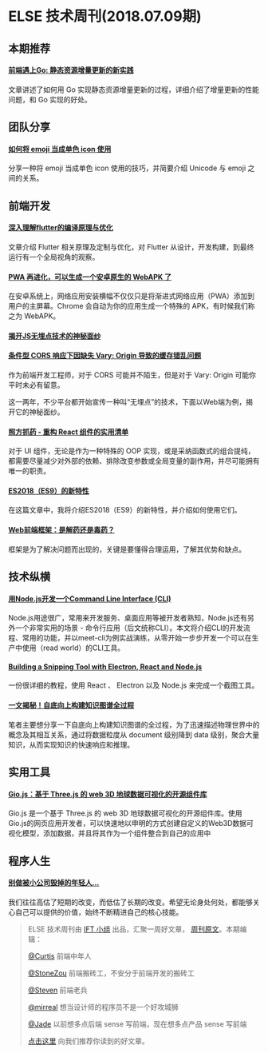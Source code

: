 # ELSE 技术周刊(2018.07.09期)

## 本期推荐

#### [前端遇上Go: 静态资源增量更新的新实践](https://mp.weixin.qq.com/s/hCqQW1F8FngPPGZAisAWUg)

文章讲述了如何用 Go 实现静态资源增量更新的过程，详细介绍了增量更新的性能问题，和 Go 实现的好处。

## 团队分享

#### [如何将 emoji 当成单色 icon 使用](https://zhuanlan.zhihu.com/p/38767488)

分享一种将 emoji 当成单色 icon 使用的技巧，并简要介绍 Unicode 与 emoji 之间的关系。

## 前端开发

#### [深入理解flutter的编译原理与优化](https://mp.weixin.qq.com/s/vlHt8jxbdzBqJZDobpsFVw)

文章介绍 Flutter 相关原理及定制与优化，对 Flutter 从设计，开发构建，到最终运行有一个全局视角的观察。

#### [PWA 再进化，可以生成一个安卓原生的 WebAPK 了](https://zhuanlan.zhihu.com/p/38641098)

在安卓系统上，网络应用安装横幅不仅仅只是将渐进式网络应用（PWA）添加到用户的主屏幕。Chrome 会自动为你的应用生成一个特殊的 APK，有时候我们称之为 WebAPK。

#### [揭开JS无埋点技术的神秘面纱](http://unclechen.github.io/2018/06/24/%E6%8F%AD%E5%BC%80JS%E6%97%A0%E5%9F%8B%E7%82%B9%E6%8A%80%E6%9C%AF%E7%9A%84%E7%A5%9E%E7%A7%98%E9%9D%A2%E7%BA%B1/)

#### [条件型 CORS 响应下因缺失 Vary: Origin 导致的缓存错乱问题](https://zhuanlan.zhihu.com/p/38972475)

作为前端开发工程师，对于 CORS 可能并不陌生，但是对于 Vary: Origin 可能你平时未必有留意。

这一两年，不少平台都开始宣传一种叫“无埋点”的技术，下面以Web端为例，揭开它的神秘面纱。

#### [照方抓药 - 重构 React 组件的实用清单](https://mp.weixin.qq.com/s/FZhkBJrF62RiIVtuJcgOFg)

对于 UI 组件，无论是作为一种特殊的 OOP 实现，或是采纳函数式的组合提纯，都需要尽量减少对外部的依赖、排除改变参数或全局变量的副作用，并尽可能拥有唯一的职责。

#### [ES2018（ES9）的新特性](https://zhuanlan.zhihu.com/p/38291770)

在这篇文章中，我将介绍ES2018（ES9）的新特性，并介绍如何使用它们。

#### [Web前端框架：是解药还是毒药？](https://mp.weixin.qq.com/s?__biz=MzUxMzcxMzE5Ng==&mid=2247489138&idx=1&sn=8b130c0ed1c972acdb3f9af5286aee08)

框架是为了解决问题而出现的，关键是要懂得合理运用，了解其优势和缺点。

## 技术纵横

#### [用Node.js开发一个Command Line Interface (CLI)](https://zhuanlan.zhihu.com/p/38730825)

Node.js用途很广，常用来开发服务、桌面应用等被开发者熟知，Node.js还有另外一个非常实用的场景 - 命令行应用（后文统称CLI）。本文将介绍CLI的开发流程、常用的功能，并以meet-cli为例实战演练，从零开始一步步开发一个可以在生产中使用（read world）的CLI工具。

#### [Building a Snipping Tool with Electron, React and Node.js](https://quantizd.com/building-a-snipping-tool-with-electron-react-and-node-js/)

一份很详细的教程，使用 React 、 Electron 以及 Node.js 来完成一个截图工具。

#### [一文揭秘！自底向上构建知识图谱全过程](https://mp.weixin.qq.com/s/lBeV6XWzk5bqNGiIMok-zw)

笔者主要想分享一下自底向上构建知识图谱的全过程，为了迅速描述物理世界中的概念及其相互关系，通过将数据粒度从 document 级别降到 data 级别，聚合大量知识，从而实现知识的快速响应和推理。

## 实用工具

#### [Gio.js：基于 Three.js 的 web 3D 地球数据可视化的开源组件库](https://github.com/syt123450/giojs/blob/master/README_zh.md)

Gio.js 是一个基于 Three.js 的 web 3D 地球数据可视化的开源组件库。使用Gio.js的网页应用开发者，可以快速地以申明的方式创建自定义的Web3D数据可视化模型，添加数据，并且将其作为一个组件整合到自己的应用中

## 程序人生

#### [别做被小公司毁掉的年轻人...](https://zhuanlan.zhihu.com/p/38842406)

我们往往高估了短期的改变，而低估了长期的改变。希望无论身处何处，都能够关心自己可以提供的价值，始终不断精进自己的核心技能。


> ELSE 技术周刊由 [IFT 小组](https://github.com/CtripFE) 出品，汇聚一周好文章， [周刊原文](https://zhuanlan.zhihu.com/p/39294765)。本期编辑：
>
> [@Curtis](https://github.com/CurtisCBS) 前端中年人
>
> [@StoneZou](https://github.com/stoneyong) 前端搬砖工，不安分于前端开发的搬砖工
>
> [@Steven](https://github.com/StevenX911) 前端老兵
>
> [@mirreal](https://github.com/mirreal) 想当设计师的程序员不是一个好攻城狮
>
> [@Jade](https://github.com/Jade05) 以前想多点后端 sense 写前端，现在想多点产品 sense 写前端
>
> [点击这里](https://github.com/CtripFE/fe-weekly/issues) 向我们推荐你读到的好文章。
